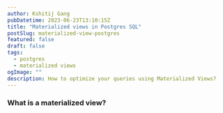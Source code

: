 ```yaml
---
author: Kshitij Gang
pubDatetime: 2023-06-23T13:10:15Z
title: "Materialized views in Postgres SQL"
postSlug: materialized-view-postgres
featured: false
draft: false
tags:
  - postgres
  - materialized views
ogImage: ""
description: How to optimize your queries using Materialized Views?
---
```




### What is a materialized view?

